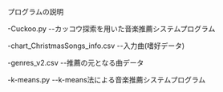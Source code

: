 プログラムの説明

-Cuckoo.py
--カッコウ探索を用いた音楽推薦システムプログラム

-chart_ChristmasSongs_info.csv
--入力曲(嗜好データ)

-genres_v2.csv
--推薦の元となる曲データ

-k-means.py
--k-means法による音楽推薦システムプログラム
